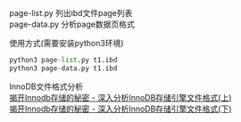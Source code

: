 page-list.py 列出ibd文件page列表  
page-data.py 分析page数据页格式   

使用方式(需要安装python3环境)  
```python
python3 page-list.py t1.ibd
python3 page-data.py t1.ibd
```
InnoDB文件格式分析    
[揭开Innodb存储的秘密 - 深入分析InnoDB存储引擎文件格式(上)](https://www.toutiao.com/i6839642998477685255/)   
[揭开Innodb存储的秘密 - 深入分析InnoDB存储引擎文件格式(下)](https://www.toutiao.com/i6840415892140982795/)
